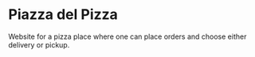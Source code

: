 # Piazza del Pizza
Website for a pizza place where one can place orders and choose either delivery or pickup.
